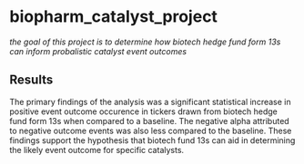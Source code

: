 # biopharm_catalyst_project
*the goal of this project is to determine how biotech hedge fund form 13s can inform probalistic catalyst event outcomes*

## Results
The primary findings of the analysis was a significant statistical increase in positive event outcome occurence in tickers drawn from biotech hedge fund form 13s when compared to a baseline. The negative alpha attributed to negative outcome events was also less compared to the baseline. These findings support the hypothesis that biotech fund 13s can aid in determining the likely event outcome for specific catalysts.
